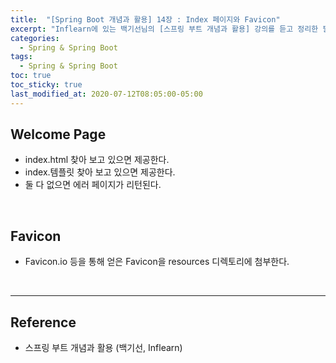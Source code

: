 ```yaml
---
title:  "[Spring Boot 개념과 활용] 14장 : Index 페이지와 Favicon"
excerpt: "Inflearn에 있는 백기선님의 [스프링 부트 개념과 활용] 강의를 듣고 정리한 필기입니다."
categories:
  - Spring & Spring Boot
tags:
  - Spring & Spring Boot
toc: true
toc_sticky: true
last_modified_at: 2020-07-12T08:05:00-05:00
---
```


## Welcome Page

* index.html 찾아 보고 있으면 제공한다.
* index.템플릿 찾아 보고 있으면 제공한다.
* 둘 다 없으면 에러 페이지가 리턴된다.

<br>

## Favicon

* Favicon.io 등을 통해 얻은 Favicon을 resources 디렉토리에 첨부한다.

<br>

---

## Reference

* 스프링 부트 개념과 활용 (백기선, Inflearn)
